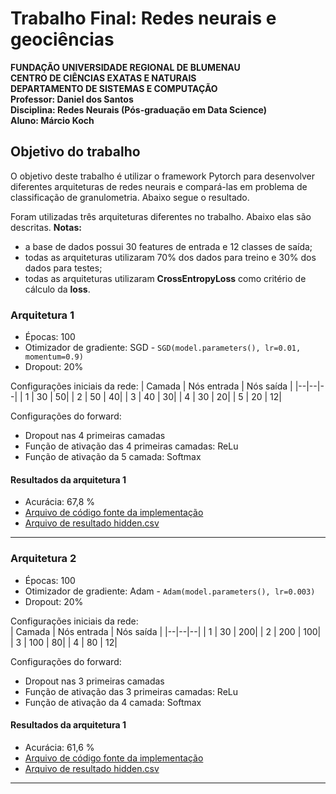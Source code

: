 # Trabalho Final: Redes neurais e geociências

**FUNDAÇÃO UNIVERSIDADE REGIONAL DE BLUMENAU**  
**CENTRO DE CIÊNCIAS EXATAS E NATURAIS**  
**DEPARTAMENTO DE SISTEMAS E COMPUTAÇÃO**  
**Professor: Daniel dos Santos**  
**Disciplina: Redes Neurais (Pós-graduação em Data Science)**  
**Aluno: Márcio Koch**  

## Objetivo do trabalho

O objetivo deste trabalho é utilizar o framework Pytorch para desenvolver diferentes 
arquiteturas de redes neurais e compará-las em problema de classificação de 
granulometria.
Abaixo segue o resultado.

Foram utilizadas três arquiteturas diferentes no trabalho. Abaixo elas são descritas.
**Notas:**
- a base de dados possui 30 features de entrada e 12 classes de saída;
- todas as arquiteturas utilizaram 70% dos dados para treino e 30% dos dados para testes;
- todas as arquiteturas utilizaram **CrossEntropyLoss** como critério de cálculo da **loss**.

### Arquitetura 1
- Épocas: 100
- Otimizador de gradiente: SGD - `SGD(model.parameters(), lr=0.01, momentum=0.9)`  
- Dropout: 20%  

Configurações iniciais da rede: 
| Camada | Nós entrada | Nós saída |
|--|--|--|
| 1 | 30 | 50|
| 2 | 50 | 40|
| 3 | 40 | 30|
| 4 | 30 | 20|
| 5 | 20 | 12|

Configurações do forward:
- Dropout nas 4 primeiras camadas
- Função de ativação das 4 primeiras camadas: ReLu
- Função de ativação da 5 camada: Softmax

#### Resultados da arquitetura 1
- Acurácia: 67,8 %
- [Arquivo de código fonte da implementação](https://github.com/lobokoch/ann/tree/main/arquitetura1)
- [Arquivo de resultado hidden.csv](https://github.com/lobokoch/ann/tree/main/arquitetura1)
-----------------------

### Arquitetura 2
- Épocas: 100
- Otimizador de gradiente:  Adam - `Adam(model.parameters(), lr=0.003)`  
- Dropout: 20%  

Configurações iniciais da rede:   
| Camada | Nós entrada | Nós saída |
|--|--|--|
| 1 | 30 | 200|
| 2 | 200 | 100|
| 3 | 100 | 80|
| 4 | 80 | 12|

Configurações do forward:
- Dropout nas 3 primeiras camadas
- Função de ativação das 3 primeiras camadas: ReLu
- Função de ativação da 4 camada: Softmax

#### Resultados da arquitetura 1
- Acurácia: 61,6 %
- [Arquivo de código fonte da implementação](https://github.com/lobokoch/ann/tree/main/arquitetura2)
- [Arquivo de resultado hidden.csv](https://github.com/lobokoch/ann/tree/main/arquitetura2)
-----------------------


